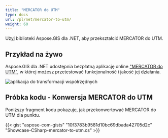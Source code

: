 ```yaml
---
title: "MERCATOR do UTM"
type: docs
url: /pl/net/mercator-to-utm/
weight: 60
---
```


Użyj biblioteki Aspose.GIS dla .NET, aby przekształcić MERCATOR do UTM.

## **Przykład na żywo**

Aspose.GIS dla .NET udostępnia bezpłatną aplikację online ["MERCATOR do UTM"](https://products.aspose.app/gis/transformation/mercator-to-utm), w której możesz przetestować funkcjonalność i jakość jej działania.

![aplikacja do transformacji współrzędnych](transform-coordinates.png)

## **Próbka kodu - Konwersja MERCATOR do UTM**

Poniższy fragment kodu pokazuje, jak przekonwertować MERCATOR do UTM dla punktu.

{{< gist "aspose-com-gists" "10f3783b9581d10bc69dbada42705d2c" "Showcase-CSharp-mercator-to-utm.cs" >}}
